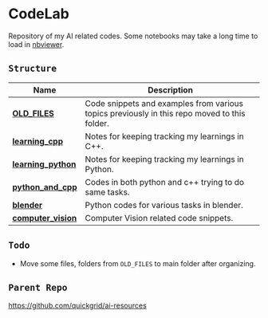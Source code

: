 # CodeLab

Repository of my AI related codes. Some notebooks may take a long time to load in [nbviewer](https://nbviewer.jupyter.org/).

## `Structure`

| Name | Description |
| --- | --- |
| [**OLD_FILES**](https://github.com/quickgrid/code-lab/tree/master/OLD_FILES) | Code snippets and examples from various topics previously in this repo moved to this folder. |
| [**learning_cpp**](https://github.com/quickgrid/code-lab/tree/master/learning_cpp) | Notes for keeping tracking my learnings in C++. |
| [**learning_python**](https://github.com/quickgrid/code-lab/tree/master/learning_python) | Notes for keeping tracking my learnings in Python. |
| [**python_and_cpp**](https://github.com/quickgrid/code-lab/tree/master/python_and_cpp) | Codes in both python and c++ trying to do same tasks. |
| [**blender**](https://github.com/quickgrid/code-lab/tree/master/blender) | Python codes for various tasks in blender. |
| [**computer_vision**](https://github.com/quickgrid/code-lab/tree/master/computer_vision) | Computer Vision related code snippets. |

## `Todo`

- Move some files, folders from `OLD_FILES` to main folder after organizing.

## `Parent Repo`

https://github.com/quickgrid/ai-resources

